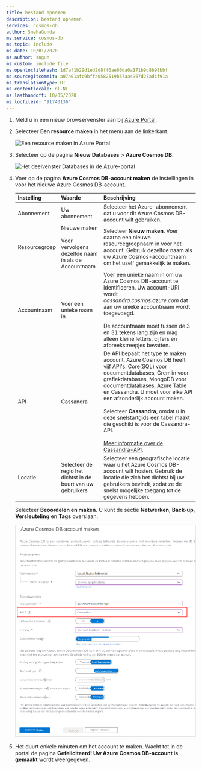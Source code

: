 ```yaml
---
title: bestand opnemen
description: bestand opnemen
services: cosmos-db
author: SnehaGunda
ms.service: cosmos-db
ms.topic: include
ms.date: 10/01/2020
ms.author: sngun
ms.custom: include file
ms.openlocfilehash: 1d7af1b29d1ed2d8ff0ae60da0a171b9d8b98bbf
ms.sourcegitcommit: a07a01afc9bffa0582519b57aa4967d27adcf91a
ms.translationtype: HT
ms.contentlocale: nl-NL
ms.lasthandoff: 10/05/2020
ms.locfileid: "91743136"
---
```

1. Meld u in een nieuw browservenster aan bij [Azure Portal](https://portal.azure.com/).

2. Selecteer **Een resource maken** in het menu aan de linkerkant.
   
   ![Een resource maken in Azure Portal](./media/cosmos-db-create-dbaccount-cassandra/create-nosql-db-databases-json-tutorial-0.png)
   
3. Selecteer op de pagina **Nieuw** **Databases** > **Azure Cosmos DB**.
   
   ![Het deelvenster Databases in de Azure-portal](./media/cosmos-db-create-dbaccount-cassandra/create-nosql-db-databases-json-tutorial-1.png)
   
3. Voer op de pagina **Azure Cosmos DB-account maken** de instellingen in voor het nieuwe Azure Cosmos DB-account. 
 
    Instelling|Waarde|Beschrijving
    ---|---|---
    Abonnement|Uw abonnement|Selecteer het Azure-abonnement dat u voor dit Azure Cosmos DB-account wilt gebruiken. 
    Resourcegroep|Nieuwe maken<br><br>Voer vervolgens dezelfde naam in als de Accountnaam|Selecteer **Nieuw maken**. Voer daarna een nieuwe resourcegroepnaam in voor het account. Gebruik dezelfde naam als uw Azure Cosmos-accountnaam om het uzelf gemakkelijk te maken. 
    Accountnaam|Voer een unieke naam in|Voer een unieke naam in om uw Azure Cosmos DB-account te identificeren. Uw account-URI wordt *cassandra.cosmos.azure.com* dat aan uw unieke accountnaam wordt toegevoegd.<br><br>De accountnaam moet tussen de 3 en 31 tekens lang zijn en mag alleen kleine letters, cijfers en afbreekstreepjes bevatten.
    API|Cassandra|De API bepaalt het type te maken account. Azure Cosmos DB heeft vijf API's: Core(SQL) voor documentdatabases, Gremlin voor grafiekdatabases, MongoDB voor documentdatabases, Azure Table en Cassandra. U moet voor elke API een afzonderlijk account maken. <br><br>Selecteer **Cassandra**, omdat u in deze snelstartgids een tabel maakt die geschikt is voor de Cassandra-API. <br><br>[Meer informatie over de Cassandra-API](../articles/cosmos-db/cassandra-introduction.md).|
    Locatie|Selecteer de regio het dichtst in de buurt van uw gebruikers|Selecteer een geografische locatie waar u het Azure Cosmos DB-account wilt hosten. Gebruik de locatie die zich het dichtst bij uw gebruikers bevindt, zodat ze de snelst mogelijke toegang tot de gegevens hebben.

    Selecteer **Beoordelen en maken**. U kunt de sectie **Netwerken**, **Back-up**, **Versleuteling** en **Tags** overslaan. 

    ![De pagina Nieuw account voor Azure Cosmos DB](./media/cosmos-db-create-dbaccount-cassandra/azure-cosmos-db-create-new-account.png)

4. Het duurt enkele minuten om het account te maken. Wacht tot in de portal de pagina **Gefeliciteerd! Uw Azure Cosmos DB-account is gemaakt** wordt weergegeven.

